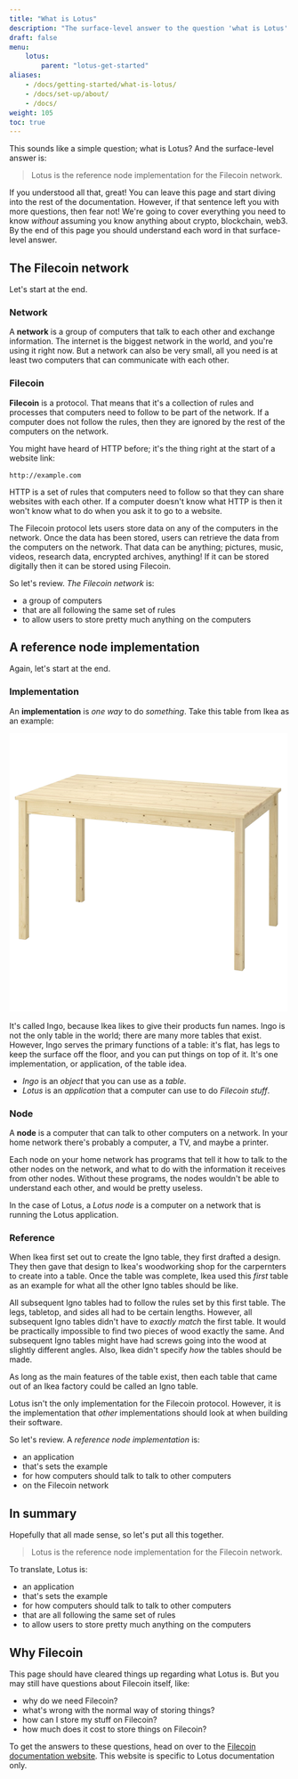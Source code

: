 ```yaml
---
title: "What is Lotus"
description: "The surface-level answer to the question 'what is Lotus' often leaves people with more questions than they originally had. This page attempts to explain what Lotus is, without using any industry buzzwords or complicated jargon."
draft: false
menu:
    lotus:
        parent: "lotus-get-started"
aliases:
    - /docs/getting-started/what-is-lotus/
    - /docs/set-up/about/
    - /docs/
weight: 105
toc: true
---
```


This sounds like a simple question; what is Lotus? And the surface-level answer is:

> Lotus is the reference node implementation for the Filecoin network.

If you understood all that, great! You can leave this page and start diving into the rest of the documentation. However, if that sentence left you with more questions, then fear not! We're going to cover everything you need to know _without_ assuming you know anything about crypto, blockchain, web3. By the end of this page you should understand each word in that surface-level answer. 

## The Filecoin network

Let's start at the end.

### Network

A **network** is a group of computers that talk to each other and exchange information. The internet is the biggest network in the world, and you're using it right now. But a network can also be very small, all you need is at least two computers that can communicate with each other.

### Filecoin

**Filecoin** is a protocol. That means that it's a collection of rules and processes that computers need to follow to be part of the network. If a computer does not follow the rules, then they are ignored by the rest of the computers on the network. 

You might have heard of HTTP before; it's the thing right at the start of a website link:

```plaintext
http://example.com
```

HTTP is a set of rules that computers need to follow so that they can share websites with each other. If a computer doesn't know what HTTP is then it won't know what to do when you ask it to go to a website.

The Filecoin protocol lets users store data on any of the computers in the network. Once the data has been stored, users can retrieve the data from the computers on the network. That data can be anything; pictures, music, videos, research data, encrypted archives, anything! If it can be stored digitally then it can be stored using Filecoin.

So let's review. _The Filecoin network_ is:

- a group of computers
- that are all following the same set of rules
- to allow users to store pretty much anything on the computers

## A reference node implementation

Again, let's start at the end. 

### Implementation

An **implementation** is _one way_ to do _something_. Take this table from Ikea as an example:

![A wooden table from Ikea.](ingo-table.png)

It's called Ingo, because Ikea likes to give their products fun names. Ingo is not the only table in the world; there are many more tables that exist. However, Ingo serves the primary functions of a table: it's flat, has legs to keep the surface off the floor, and you can put things on top of it. It's one implementation, or application, of the table idea.

- _Ingo_ is an _object_ that you can use as a _table_.
- _Lotus_ is an _application_ that a computer can use to do _Filecoin stuff_.

### Node

A **node** is a computer that can talk to other computers on a network. In your home network there's probably a computer, a TV, and maybe a printer.

Each node on your home network has programs that tell it how to talk to the other nodes on the network, and what to do with the information it receives from other nodes. Without these programs, the nodes wouldn't be able to understand each other, and would be pretty useless.

In the case of Lotus, a _Lotus node_ is a computer on a network that is running the Lotus application.

### Reference

When Ikea first set out to create the Igno table, they first drafted a design. They then gave that design to Ikea's woodworking shop for the carpernters to create into a table. Once the table was complete, Ikea used this _first_ table as an example for what all the other Igno tables should be like.

All subsequent Igno tables had to follow the rules set by this first table. The legs, tabletop, and sides all had to be certain lengths. However, all subsequent Igno tables didn't have to _exactly match_ the first table. It would be practically impossible to find two pieces of wood exactly the same. And subsequent Igno tables might have had screws going into the wood at slightly different angles. Also, Ikea didn't specify _how_ the tables should be made. 

As long as the main features of the table exist, then each table that came out of an Ikea factory could be called an Igno table.

Lotus isn't the only implementation for the Filecoin protocol. However, it is the implementation that _other_ implementations should look at when building their software. 

So let's review. A _reference node implementation_ is:

- an application
- that's sets the example
- for how computers should talk to talk to other computers
- on the Filecoin network

## In summary 

Hopefully that all made sense, so let's put all this together.

> Lotus is the reference node implementation for the Filecoin network.

To translate, Lotus is:

- an application
- that's sets the example
- for how computers should talk to talk to other computers
- that are all following the same set of rules
- to allow users to store pretty much anything on the computers

## Why Filecoin

This page should have cleared things up regarding what Lotus is. But you may still have questions about Filecoin itself, like:

- why do we need Filecoin?
- what's wrong with the normal way of storing things?
- how can I store my stuff on Filecoin?
- how much does it cost to store things on Filecoin?

To get the answers to these questions, head on over to the [Filecoin documentation website](https://docs.filecoin.io). This website is specific to Lotus documentation only.
